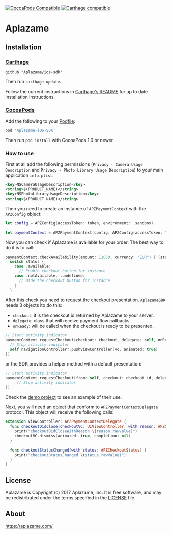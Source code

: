 [![CocoaPods Compatible](https://img.shields.io/cocoapods/v/Aplazame-iOS-SDK.svg)](https://img.shields.io/cocoapods/v/Aplazame-iOS-SDK.svg)
[![Carthage compatible](https://img.shields.io/badge/Carthage-compatible-4BC51D.svg?style=flat)](https://github.com/Carthage/Carthage)
# Aplazame #

<Description>

[tb-Aplazame]: https://aplazame.com/

## Installation ##

### [Carthage] ###

[Carthage]: https://github.com/Carthage/Carthage

```
github "Aplazame/ios-sdk"
```

Then run `carthage update`.

Follow the current instructions in [Carthage's README][carthage-installation]
for up to date installation instructions.

[carthage-installation]: https://github.com/Carthage/Carthage#adding-frameworks-to-an-application

### [CocoaPods] ###

[CocoaPods]: http://cocoapods.org

Add the following to your [Podfile](http://guides.cocoapods.org/using/the-podfile.html):

```ruby
pod 'Aplazame-iOS-SDK'
```

Then run `pod install` with CocoaPods 1.0 or newer.

### How to use ###
First at all add the following permissions (`Privacy - Camera Usage Description` and `Privacy - Photo Library Usage Description`) to your main application `info.plist`:

```xml
<key>NSCameraUsageDescription</key>
<string>$(PRODUCT_NAME)</string>
<key>NSPhotoLibraryUsageDescription</key>
<string>$(PRODUCT_NAME)</string>
```

Then you need to create an instance of `APZPaymentContext` with the `APZConfig` object:
```swift
let config = APZConfig(accessToken: token, environment: .sandbox)

let paymentContext = APZPaymentContext(config: APZConfig(accessToken: "your-token-here", environment: .sandbox | .production))
```

Now you can check if Aplazame is available for your order. The best way to do it is to call:
```swift
paymentContext.checkAvailability(amount: 12050, currency: "EUR") { (status) in
  switch status {
    case .available:
      // Enable checkout button for instance
    case .notAvailable, .undefined:
      // Hide the checkout button for instance
    }
  }
```

After this check you need to request the checkout presentation. `AplazameSDK` needs 3 objects ito do this:
- `checkout`: it is the checkout id returned by Aplazame to your server.
- `delegate`: class that will receive payment flow callbacks.
- `onReady`: will be called when the checkout is ready to be presented.

```swift
// Start activity indicator
paymentContext.requestCheckout(checkout: checkout, delegate: self, onReady: { vc in
  // Stop activity indicator
  self.navigationController?.pushViewController(vc, animated: true)
})
```
or the SDK provides a helper method with a default presentation:
```swift
// Start activity indicator
paymentContext.requestCheckout(from: self, checkout: checkout_id, delegate: self, onPresent: {
     // Stop activity indicator       
})
```

Check the [demo project](/Aplazame-ios-sdk-demo) to see an example of their use.

Next, you will need an object that conform to `APZPaymentContextDelegate` protocol. This object will receive the following calls:

```swift
extension ViewController: APZPaymentContextDelegate {
  func checkoutDidClose(checkoutVC: UIViewController, with reason: APZCheckoutCloseReason) {
    print("checkoutDidCloseWithReason \(reason.rawValue)")
    checkoutVC.dismiss(animated: true, completion: nil)
  }
    
  func checkoutStatusChanged(with status: APZCheckoutStatus) {
    print("checkoutStatusChanged \(status.rawValue)")
  }
}
```

License
-------

Aplazame is Copyright (c) 2017 Aplazame, inc. It is free software, and may be
redistributed under the terms specified in the [LICENSE](/LICENSE.txt) file.

About
-----

https://aplazame.com/

